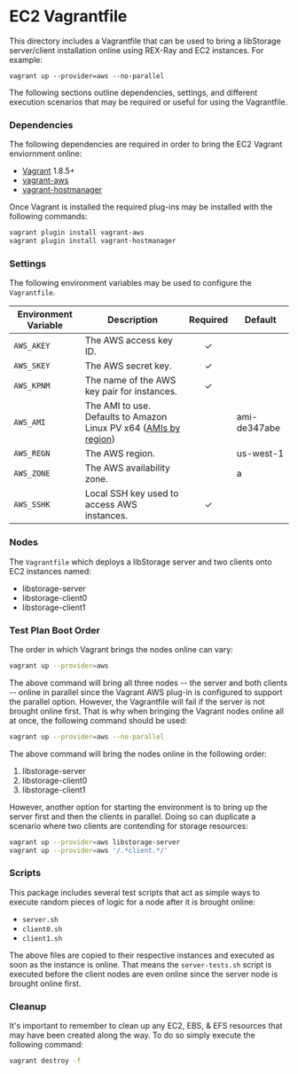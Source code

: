 # EC2 Vagrantfile
This directory includes a Vagrantfile that can be used to bring a libStorage
server/client installation online using REX-Ray and EC2 instances. For example:

```
vagrant up --provider=aws --no-parallel
```

The following sections outline dependencies, settings, and different execution
scenarios that may be required or useful for using the Vagrantfile.

### Dependencies
The following dependencies are required in order to bring the EC2 Vagrant
enviornment online:

  * [Vagrant](https://www.vagrantup.com/) 1.8.5+
  * [vagrant-aws](https://github.com/mitchellh/vagrant-aws)
  * [vagrant-hostmanager](https://github.com/devopsgroup-io/vagrant-hostmanager)

Once Vagrant is installed the required plug-ins may be installed with the
following commands:

```bash
vagrant plugin install vagrant-aws
vagrant plugin install vagrant-hostmanager
```

### Settings
The following environment variables may be used to configure the `Vagrantfile`.

Environment Variable | Description | Required | Default
---------------------|-------------|:--------:|--------
`AWS_AKEY`           | The AWS access key ID. | ✓ |
`AWS_SKEY`           | The AWS secret key. | ✓ |
`AWS_KPNM`           | The name of the AWS key pair for instances. | ✓ |
`AWS_AMI`            | The AMI to use. Defaults to Amazon Linux PV x64 ([AMIs by region](https://aws.amazon.com/amazon-linux-ami/)) | | ami-de347abe
`AWS_REGN`           | The AWS region. | | us-west-1
`AWS_ZONE`           | The AWS availability zone. | | a
`AWS_SSHK`           | Local SSH key used to access AWS instances. | ✓ |

### Nodes
The `Vagrantfile` which deploys a libStorage server and two clients onto EC2
instances named:

  * libstorage-server
  * libstorage-client0
  * libstorage-client1

### Test Plan Boot Order
The order in which Vagrant brings the nodes online can vary:

```bash
vagrant up --provider=aws
```

The above command will bring all three nodes -- the server and both clients --
online in parallel since the Vagrant AWS plug-in is configured to support
the parallel option. However, the Vagrantfile will fail if the server
is not brought online first. That is why when bringing the Vagrant nodes online
all at once, the following command should be used:

```bash
vagrant up --provider=aws --no-parallel
```

The above command will bring the nodes online in the following order:

  1. libstorage-server
  2. libstorage-client0
  3. libstorage-client1

However, another option for starting the environment is to bring up the server
first and then the clients in parallel. Doing so can duplicate a scenario
where two clients are contending for storage resources:

```bash
vagrant up --provider=aws libstorage-server
vagrant up --provider=aws '/.*client.*/'
```

### Scripts
This package includes several test scripts that act as simple ways to execute
random pieces of logic for a node after it is brought online:

  * `server.sh`
  * `client0.sh`
  * `client1.sh`

The above files are copied to their respective instances and executed
as soon as the instance is online. That means the `server-tests.sh` script is
executed before the client nodes are even online since the server node is
brought online first.

### Cleanup
It's important to remember to clean up any EC2, EBS, & EFS resources that may
have been created along the way. To do so simply execute the following command:

```bash
vagrant destroy -f
```

